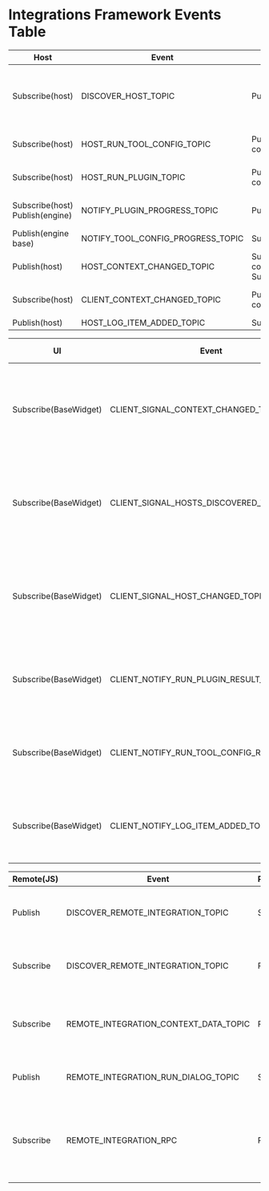 # Integrations Framework Events Table
| Host                                        | Event                               | Client                                                | Event Description                                                                                                                                                               |
|---------------------------------------------|-------------------------------------|-------------------------------------------------------|---------------------------------------------------------------------------------------------------------------------------------------------------------------------------------|
| Subscribe(host)                             | DISCOVER_HOST_TOPIC                 | Publish(client)                                       | The client publish an event and waits for a reply in host, can't do it the other way around because host is initialized first and we can't have a list of all published events. |
| Subscribe(host)                             | HOST_RUN_TOOL_CONFIG_TOPIC          | Publish(Host connection)                              | Host connection emits this event to tell the host to run the provided tool config, on behalf of the client.                                                                     |
| Subscribe(host)                             | HOST_RUN_PLUGIN_TOPIC               | Publish(Host connection)                              | Host connection emits this event to tell the host to run the provided plugin, on behalf of the client.                                                                          |
| Subscribe(host)<br/>Publish(engine)         | NOTIFY_PLUGIN_PROGRESS_TOPIC        | Publish(*Plugin Base)                                 | Plugin emits the results of running a plugin (Previously named PIPELINE_CLIENT_NOTIFICATION)                                                                                    |
| Publish(engine base)                        | NOTIFY_TOOL_CONFIG_PROGRESS_TOPIC   | Subscribe(qt/ui/factory)                              | Engine notifies client on the plugin execution progress                                                                                                                         |
| Publish(host)                               | HOST_CONTEXT_CHANGED_TOPIC          | Subscribe(Host connection)<br/>Subscribe(client)      | Event emitted every time host changes the context                                                                                                                               |
| Subscribe(host)                             | CLIENT_CONTEXT_CHANGED_TOPIC        | Publish(Host connection)                              | Context has been changed in the client side, needs to communicate this to the host.                                                                                             |
| Publish(host)                               | HOST_LOG_ITEM_ADDED_TOPIC           | Subscribe(client)                                     | New log item has been added                                                                                                                                                     |

| UI                              | Event                                     | Client          | Event Description                                                                         |
|---------------------------------|-------------------------------------------|-----------------|-------------------------------------------------------------------------------------------|
| Subscribe(BaseWidget)           | CLIENT_SIGNAL_CONTEXT_CHANGED_TOPIC       | Publish(client) | Context has been changed, this is just a signal, no data is emitted, needs client_id.     |
| Subscribe(BaseWidget)           | CLIENT_SIGNAL_HOSTS_DISCOVERED_TOPIC      | Publish(client) | Hosts has been discovered, this is just a signal, no data is emitted, needs client_id.    |
| Subscribe(BaseWidget)           | CLIENT_SIGNAL_HOST_CHANGED_TOPIC          | Publish(client) | Host has been changed, this is just a signal, no data is emitted, needs client_id.        |
| Subscribe(BaseWidget)           | CLIENT_NOTIFY_RUN_PLUGIN_RESULT_TOPIC     | Publish(client) | Plugin has been executed, and this provides the result to the UI.                         |
| Subscribe(BaseWidget)           | CLIENT_NOTIFY_RUN_TOOL_CONFIG_RESULT_TOPIC| Publish(client) | Tool config has been executed, and this provides the result to the UI.                    |
| Subscribe(BaseWidget)           | CLIENT_NOTIFY_LOG_ITEM_ADDED_TOPIC        | Publish(client) | LOG item added in the host, and client send the log item to the UI                        |

| Remote(JS) | Event                                 | RemoteConnection/Python | Event Description                                                                                                  |
|------------|---------------------------------------|-------------------------|--------------------------------------------------------------------------------------------------------------------|
| Publish    | DISCOVER_REMOTE_INTEGRATION_TOPIC     | Subscribe               | Remote integration<>Python communication; Discovery and alive check                                                |
| Subscribe  | DISCOVER_REMOTE_INTEGRATION_TOPIC     | Publish                 | Remote integration<>Python communication; Discovery and alive check                                                |
| Subscribe  | REMOTE_INTEGRATION_CONTEXT_DATA_TOPIC | Publish                 | Remote integration<>Python communication; Provide context data to JS integration                                   |
| Publish    | REMOTE_INTEGRATION_RUN_DIALOG_TOPIC   | Subscribe               | Remote integration<>Python communication; Launch tool                                                              |
| Subscribe  | REMOTE_INTEGRATION_RPC                | Publish                 | Remote integration<>Python communication; Remote integration<>Python communication; Run JS function with arguments |




